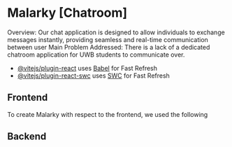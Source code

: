 # Malarky [Chatroom]

Overview: Our chat application is 
designed to allow 
individuals to exchange 
messages instantly, 
providing seamless and 
real-time communication 
between user
 Main Problem Addressed:
 There is a lack of a dedicated 
chatroom application for UWB 
students to communicate over.


- [@vitejs/plugin-react](https://github.com/vitejs/vite-plugin-react/blob/main/packages/plugin-react/README.md) uses [Babel](https://babeljs.io/) for Fast Refresh
- [@vitejs/plugin-react-swc](https://github.com/vitejs/vite-plugin-react-swc) uses [SWC](https://swc.rs/) for Fast Refresh

## Frontend

To create Malarky with respect to the frontend, we used the following 

## Backend
